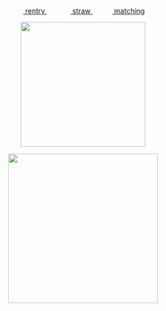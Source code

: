 
<div align="center"> ‎‎‎ ‎<a href="https://rentry.co/piro"> rentry </a> ‎‎‎ ‎‎  ‎‎‎‎‎ ‎‎‎ ‎‎ ‎‎‎‎ ‎‎‎‎ ‎‎‎‎ ‎‎‎‎‎‎‎‎      ‎‎ ‎‎‎‎‎‎    ‎‎‎‎‎‎ ‎‎‎<a href="https://yejun.straw.page"> straw </a>  ‎‎  ‎‎‎‎‎ ‎‎‎ ‎‎ ‎‎‎‎   ‎‎ ‎‎ ‎‎‎ ‎‎ ‎‎  ‎‎‎<a href="https://rentry.co/harviv"> matching </a>  
 </div> 


<p align="center"> <img src="https://media1.tenor.com/m/LqiQ8nBnbe4AAAAC/chiikawa-rakko.gif" width=250> </p>
<p align="center"> 
 
<p align="center"> <a href="https://github.com/kittinan/spotify-github-profile"><img src="https://spotify-github-profile.kittinanx.com/api/view?uid=vp0l8no3f2w2gwvtee007igpn&cover_image=true&theme=novatorem&show_offline=false&background_color=121212&interchange=true&bar_color=4e98b1&bar_color_cover=false" width=300 ></a> </p>
